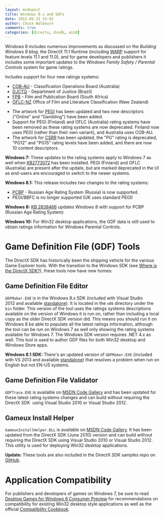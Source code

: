 ```yaml
---
layout: msdnpost
title: Windows 8.x and GDFs
date: 2012-05-31 15:42
author: Chuck Walbourn
comments: true
categories: [directx, dxsdk, win8]
---
```

Windows 8 includes numerous improvements as discussed on the <em>Building Windows 8 blog</em>, the DirectX 11.1 Runtime (including <a href="https://docs.microsoft.com/en-us/windows/desktop/direct3darticles/directx-warp">WARP</a> support for feature levels 11.1 and 11.0), and for game developers and publishers it includes some important updates to the <em>Windows Family Safety / Parental Controls</em> system for game ratings.
<!--more-->

Includes support for four new ratings systems:

<ul>
 	<li><a href="http://go.microsoft.com/fwlink/?LinkId=241628">COB-AU</a> - Classification Operations Board (Australia)</li>
 	<li><a href="http://go.microsoft.com/fwlink/?LinkId=241631">DJCTQ</a> - Department of Justice (Brazil)</li>
 	<li><a href="http://go.microsoft.com/fwlink/?LinkId=241627">FPB</a> - Film and Publication Board (South Africa)</li>
 	<li><a href="http://go.microsoft.com/fwlink/?LinkId=241629">OFLC-NZ</a> Office of Film and Literature Classification (New Zealand)</li>
</ul>

<ul>
 	<li>The artwork for <a href="http://go.microsoft.com/fwlink/?LinkId=62076">PEGI</a> has been updated and two new descriptors ("Online" and "Gambling") have been added.</li>
 	<li>Support for PEGI (Finland) and OFLC (Australia) rating systems have been removed as these rating systems are now deprecated. Finland now uses PEGI (rather than their own variant), and Australia uses COB-AU.</li>
 	<li>The artwork for <a href="http://go.microsoft.com/fwlink/?LinkID=132708&&clcid=0x409">CSRR</a> has been updated, the "PG" rating is deprecated, "PG12" and "PG15" rating levels have been added, and there are now 10 content descriptors.</li>
</ul>

<strong>Windows 7:</strong> These updates to the rating systems apply to Windows 7 as well when <a href="http://support.microsoft.com/kb/2773072">KB2773072</a> has been installed. PEGI (Finland) and OFLC (Australia) are present after the update, but are marked deprecated in the UI as end-users are encouraged to switch to the newer systems.

<strong>Windows 8.1:</strong> This release includes two changes to the rating systems:
<ul>
 	<li><a href="http://go.microsoft.com/fwlink/?LinkId=282715">PCBP</a> - Russian Age Rating System (Russia) is now supported.</li>
 	<li>PEGI/BBFC is no longer supported (UK uses standard PEGI)</li>
</ul>
<strong>Windows 8:</strong> <a href="http://support.microsoft.com/kb/2838466">KB 2838466</a> updates Windows 8 with support for PCBP (Russian Age Rating System)

<strong>Windows 10:</strong> For Win32 desktop applications, the GDF data is still used to obtain ratings information for Windows Parental Controls.

<h1>Game Definition File (GDF) Tools</h1>

The DirectX SDK has historically been the shipping vehicle for the various Game Explorer tools. With the transition to the Windows SDK (see <a href="https://walbourn.github.io/where-is-the-directx-sdk/">Where is the DirectX SDK?</a>), these tools now have new homes:

<h2>Game Definition File Editor</h2>

<code>GDFMaker.EXE</code> is in the Windows 8.x SDK (included with Visual Studio 2012 and available <a href="https://developer.microsoft.com/en-us/windows/downloads/sdk-archive">standalone</a>). It is located in the <code>x86</code> directory under the <code>bin</code> folder. This version of the tool uses the ratings systems descriptions available on the version of Windows it is run on, rather than including a local copy as the older DirectX SDK version did. This means you should run it on Windows 8 be able to populate all the latest ratings information, although the tool can be run on Windows 7 as well only showing the rating systems available for Windows 7. The Windows SDK version requires .NET 4.x as well. This tool is used to author GDF files for both Win32 desktop and Windows Store apps.

<strong>Windows 8.1 SDK: </strong>There's an updated version of <code>GDFMaker.EXE</code> (included with VS 2013 and available <a href="http://go.microsoft.com/fwlink/?LinkID=323507">standalone</a>) that resolves a problem when run on English but not EN-US systems.

<h2>Game Definition File Validator</h2>

<code>GDFTrace.EXE</code> is available on <a href="http://code.msdn.microsoft.com/GDF-Trace-5389d1b4">MSDN Code Gallery</a> and has been updated for these latest rating systems changes and can build without requiring the DirectX SDK  using Visual Studio 2010 or Visual Studio 2012.

<h2>Gameux Install Helper</h2>

<code>GameuxInstallHelper.DLL</code> is available on <a href="http://code.msdn.microsoft.com/GameuxInstallHelper-6a9335ca">MSDN Code Gallery</a>. It has been updated from the DirectX SDK (June 2010) version and can build without requiring the DirectX SDK using Visual Studio 2010 or Visual Studio 2012. This utility is used for deploying Win32 desktop applications.

<strong>Update: </strong>These tools are also included in the DirectX SDK samples repo on <a href="https://github.com/walbourn/directx-sdk-samples">GitHub</a>.

<h1>Application Compatibility</h1>

For publishers and developers of games on Windows 7, be sure to read <a href="https://walbourn.github.io/desktop-games-on-windows-8-x">Desktop Games for Windows 8 Consumer Preview</a> for recommendations on compatibility for existing Win32 desktop style applications as well as the official <a href="https://docs.microsoft.com/en-us/windows/desktop/w8cookbook/windows-8-and-windows-server-8-compatibility-cookbook-portal">Compatibility Cookbook</a>.
